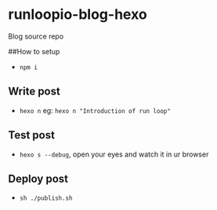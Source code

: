# runloopio-blog-hexo

Blog source repo

##How to setup

- `npm i`

## Write post

- `hexo n` eg: `hexo n "Introduction of run loop"`

## Test post

- `hexo s --debug`, open your eyes and watch it in ur browser

## Deploy post

- `sh ./publish.sh`
